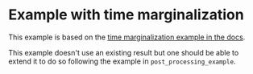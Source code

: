 # Example with time marginalization

This example is based on the [time marginalization example in the docs](https://pycbc.org/pycbc/latest/html/inference/examples/margtime.html).

This example doesn't use an existing result but one should be able to extend it to do so following the example in `post_processing_example`.

